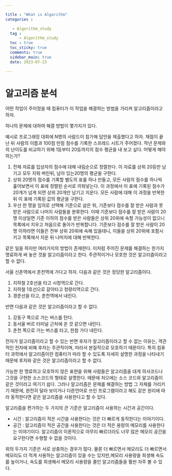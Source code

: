 ```yaml
---

title : "What is Algorithm"
categories :

   - Algorithm_study
  tag :
      - Algorithm_study
  toc : true
  toc_sticky: true
  comments: true
  sidebar_main: true
  date: 2023-07-23

---
```


# 알고리즘 분석

어떤 작업이 주어졌을 때 컴퓨터가 이 작업을 해결하는 방법을 가리켜 알고리즘이라고 하자.

하나의 문제에 대하여 해결 방법이 몇가지가 있다.

예시로 프로그래밍 대회에 N명의 사람드이 참가해 답안을 제출했다고 하자. 채점이 끝난 뒤 사람의 이름과 100점 만점 점수를 기록한 스프레드 시트가 주어졌다. 작년 문제와의 난이도를 비교하기 위해 1등부터 20등까지의 점수 평균을 내 보고 싶다. 어떻게 해야하는가?

1. 전체 자료를 입상자의 점수에 대해 내림순으로 정렬한다. 이 자료를 상위 20등만 남기고 모두 지워 버린뒤, 남아 있는20명의 평균을 구한다.
2. 상위 20명의 점수를 기록할 별도의 표를 하나 만들고, 모든 사람의 점수를 하나씩 훑어보면서 이 표에 정렬된 순서로 끼워넣는다. 이 과정에서 이 표에 기록된 점수가 20개가 넘게 되면 상위 20개만 남기고 지운다. 모든 사람에 대해 이 과정을 반복한 뒤 이 표에 기록된 값의 평균을 구한다.
3. 우선 한 명을 임의로 선택해 기준으로 삼은 위, 기준보다 점수를 잘 받은 사람과 못 받은 사람으로 나머지 사람들을 분류한다. 이때 기준보다 점수를 잘 받은 사람이 20명 이상일면 기준 이하의 점수를 받은 사람들은 상위 20위에 속할 가능성이 없으니 목록에서 지우고 처음으로 돌아가 반복합니다. 기준보다 점수를 잘 받은 사람이 20명 이하라면 이들은 전부 상위 20위에 속해 있을테니, 이들을 상위 20위에 포함시키고 목록에서 지운 뒤 나머지에 대해 반복한다.

같은 일을 하지만 여러가지의 방법이 존재한다. 이처럼 주어진 문제를 해결하는 한가지 명료하게 써 놓은 것을 알고리즘이라고 한다. 주관적이거나 모호한 것은 알고리즘이라고 할 수 없다.

서울 신촌역에서 춘천역에 가다고 하자. 다음과 같은 것은 정당한 알고리즘이다.

1. 지하철 2호선을 타고 시청역으로 간다.
2. 지하철 1호선으로 갈아타고 청량리역으로 간다.
3. 경춘선을 타고, 춘천역에서 내린다.

반면 다음과 같은 것은 알고리즘이라고 할 수 없다.

1. 강동구 쪽으로 가는 버스를 탄다.
2. 동서울 버르 터미널 근처에 온 것 같으면 내린다.
3. 춘천 쪽으로 가는 버스를 타고, 한참 가다 내린다.

전자가 알고리즘이라고 할 수 있는 반면 후자가 알고리즘이라고 할 수 없는 이유는, 객관적인 전자에 비해 후자는 주관적이며, 따라서 본질적으로 모호하기 때문이다. 특히 컴퓨터 과학에서 알고리즘이란 컴퓨터가 따라 할 수 있도록 자세히 설명한 과정을 나타내기 때문에 후자와 같은 것은 알고리즘이라고 할 수 없다.

가능한 한 명료하고 모호하지 않은 표현을 위해 사람들은 알고리즘을 대게 의사코드나 그것을 구현한 소스코드의 형태로 설명한다. 때문에 처으에는 소스 코드와 알고리즘이 같은 것이라고 여기기 쉽다. 그러나 알고리즘은 문제를 해결하는 방법 그 자체를 가리키기 때문에, 완전히 달라 보이거나 다른언어로 쓰인 프로그램이라고 해도 같은 원리에 따라 동작한다면 같은 알고리즘을 사용한다고 할 수 있다.

알고리즘을 편가하는 두 가지의 큰 기준은 알고리즘이 사용하는 시간과 공간이다.

- 시간 : 알고리즘이 적은 시간을 사용한다는 것은 더 빠르게 동작한다는 이야기이다.
- 공간 : 알고리즘이 적은 공간을 사용한다는 것은 더 적은 용량의 메모리를 사용한다는 이야기이다. 알고리즘이 이론적으로 아무리 빠르더라도 너무 많은 메모리 공간을 요구한다면 수행할 수 없을 것이다.

위의 두가지 기준은 서로 상충하는 경우가 많다. 물론 더 빠르면서 메모리도 더 빠르면서 메모리도 더 적게 사용하는 알고리즘이 있을 수는 있지만,메모리 사용량을 희생해 속도를 높이거나, 속도를 희생해서 메모리 사용량을 줄인 알고리즘들을 훨씬 자주 볼 수 있다.